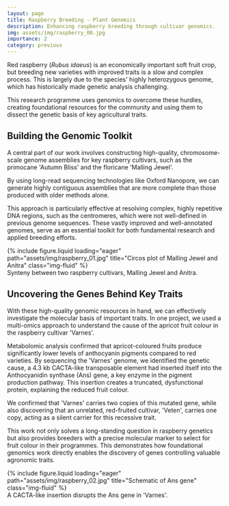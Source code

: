 ```yaml
---
layout: page
title: Raspberry Breeding - Plant Genomics
description: Enhancing raspberry breeding through cultivar genomics.
img: assets/img/raspberry_00.jpg
importance: 2
category: previous
---
```


Red raspberry (_Rubus idaeus_) is an economically important soft fruit crop, but breeding new varieties with improved traits is a slow and complex process. This is largely due to the species' highly heterozygous genome, which has historically made genetic analysis challenging. 

This research programme uses genomics to overcome these hurdles, creating foundational resources for the community and using them to dissect the genetic basis of key agricultural traits.


## Building the Genomic Toolkit 

A central part of our work involves constructing high-quality, chromosome-scale genome assemblies for key raspberry cultivars, such as the primocane 'Autumn Bliss' and the floricane 'Malling Jewel'. 

By using long-read sequencing technologies like Oxford Nanopore, we can generate highly contiguous assemblies that are more complete than those produced with older methods alone. 

This approach is particularly effective at resolving complex, highly repetitive DNA regions, such as the centromeres, which were not well-defined in previous genome sequences. These vastly improved and well-annotated genomes, serve as an essential toolkit for both fundamental research and applied breeding efforts.

<div class="row">
    <div class="col-sm mt-3 mt-md-0">
        {% include figure.liquid loading="eager" path="assets/img/raspberry_01.jpg" title="Circos plot of Malling Jewel and Anitra" class="img-fluid" %}
    </div>
</div>
<div class="caption">
    Synteny between two raspberry cultivars, Malling Jewel and Anitra.
</div>


## Uncovering the Genes Behind Key Traits

With these high-quality genomic resources in hand, we can effectively investigate the molecular basis of important traits. In one project, we used a multi-omics approach to understand the cause of the apricot fruit colour in the raspberry cultivar 'Varnes'. 

Metabolomic analysis confirmed that apricot-coloured fruits produce significantly lower levels of anthocyanin pigments compared to red varieties. By sequencing the 'Varnes' genome, we identified the genetic cause, a 4.3 kb CACTA-like transposable element had inserted itself into the Anthocyanidin synthase (Ans) gene, a key enzyme in the pigment production pathway. This insertion creates a truncated, dysfunctional protein, explaining the reduced fruit colour. 

We confirmed that 'Varnes' carries two copies of this mutated gene, while also discovering that an unrelated, red-fruited cultivar, 'Veten', carries one copy, acting as a silent carrier for this recessive trait. 

This work not only solves a long-standing question in raspberry genetics but also provides breeders with a precise molecular marker to select for fruit colour in their programmes. This demonstrates how foundational genomics work directly enables the discovery of genes controlling valuable agronomic traits.

<div class="row">
    <div class="col-sm mt-3 mt-md-0">
        {% include figure.liquid loading="eager" path="assets/img/raspberry_02.jpg" title="Schematic of Ans gene" class="img-fluid" %}
    </div>
</div>
<div class="caption">
    A CACTA-like insertion disrupts the Ans gene in 'Varnes'.
</div>